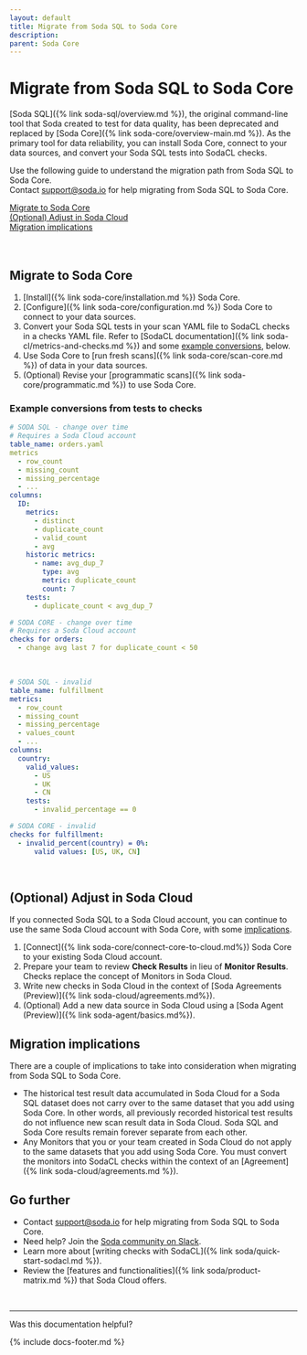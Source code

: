 ```yaml
---
layout: default
title: Migrate from Soda SQL to Soda Core
description: 
parent: Soda Core
---
```


# Migrate from Soda SQL to Soda Core 
<!--Linked to UI, access Shlink-->

[Soda SQL]({% link soda-sql/overview.md %}), the original command-line tool that Soda created to test for data quality, has been deprecated and replaced by [Soda Core]({% link soda-core/overview-main.md %}). As the primary tool for data reliability, you can install Soda Core, connect to your data sources, and convert your Soda SQL tests into SodaCL checks. 

Use the following guide to understand the migration path from Soda SQL to Soda Core. <br />Contact <a href="mailto:support@soda.io">support@soda.io</a> for help migrating from Soda SQL to Soda Core. 

[Migrate to Soda Core](#migrate-to-soda-core)<br />
[(Optional) Adjust in Soda Cloud](#optional-adjust-in-soda-cloud)<br />
[Migration implications](#migration-implications)<br />
<br />
<br />

## Migrate to Soda Core

1. [Install]({% link soda-core/installation.md %}) Soda Core.
2. [Configure]({% link soda-core/configuration.md %}) Soda Core to connect to your data sources.
3. Convert your Soda SQL tests in your scan YAML file to SodaCL checks in a checks YAML file. Refer to [SodaCL documentation]({% link soda-cl/metrics-and-checks.md %}) and some [example conversions](#example-conversions-from-tests-to-checks), below.<br />
4. Use Soda Core to [run fresh scans]({% link soda-core/scan-core.md %}) of data in your data sources.
5. (Optional) Revise your [programmatic scans]({% link soda-core/programmatic.md %}) to use Soda Core.

### Example conversions from tests to checks

```yaml
# SODA SQL - change over time
# Requires a Soda Cloud account
table_name: orders.yaml
metrics
  - row_count
  - missing_count
  - missing_percentage
  - ...
columns:
  ID:
    metrics:
      - distinct
      - duplicate_count
      - valid_count
      - avg
    historic metrics:
      - name: avg_dup_7
        type: avg
        metric: duplicate_count
        count: 7
    tests:
      - duplicate_count < avg_dup_7

# SODA CORE - change over time
# Requires a Soda Cloud account
checks for orders:
  - change avg last 7 for duplicate_count < 50
```

<br />

```yaml
# SODA SQL - invalid
table_name: fulfillment
metrics:
  - row_count
  - missing_count
  - missing_percentage
  - values_count
  - ...
columns:
  country:
    valid_values:
      - US
      - UK
      - CN
    tests:
      - invalid_percentage == 0

# SODA CORE - invalid
checks for fulfillment:
  - invalid_percent(country) = 0%:
      valid values: [US, UK, CN]
```

<br />


## (Optional) Adjust in Soda Cloud

If you connected Soda SQL to a Soda Cloud account, you can continue to use the same Soda Cloud account with Soda Core, with some [implications](#migration-implications).

1. [Connect]({% link soda-core/connect-core-to-cloud.md%}) Soda Core to your existing Soda Cloud account.
2. Prepare your team to review **Check Results** in lieu of **Monitor Results**. Checks replace the concept of Monitors in Soda Cloud. 
3. Write new checks in Soda Cloud in the context of [Soda Agreements (Preview)]({% link soda-cloud/agreements.md%}).
4. (Optional) Add a new data source in Soda Cloud using a [Soda Agent (Preview)]({% link soda-agent/basics.md%}).

## Migration implications

There are a couple of implications to take into consideration when migrating from Soda SQL to Soda Core.
* The historical test result data accumulated in Soda Cloud for a Soda SQL dataset does not carry over to the same dataset that you add using Soda Core. In other words, all previously recorded historical test results do not influence new scan result data in Soda Cloud. Soda SQL and Soda Core results remain forever separate from each other.
* Any Monitors that you or your team created in Soda Cloud do not apply to the same datasets that you add using Soda Core. You must convert the monitors into SodaCL checks within the context of an [Agreement]({% link soda-cloud/agreements.md %}). 



## Go further

* Contact <a href="mailto:support@soda.io">support@soda.io</a> for help migrating from Soda SQL to Soda Core.
* Need help? Join the <a href="https://community.soda.io/slack" target="_blank"> Soda community on Slack</a>.
* Learn more about [writing checks with SodaCL]({% link soda/quick-start-sodacl.md %}).
* Review the [features and functionalities]({% link soda/product-matrix.md %}) that Soda Cloud offers.
<br />

---

Was this documentation helpful?

<!-- LikeBtn.com BEGIN -->
<span class="likebtn-wrapper" data-theme="tick" data-i18n_like="Yes" data-ef_voting="grow" data-show_dislike_label="true" data-counter_zero_show="true" data-i18n_dislike="No"></span>
<script>(function(d,e,s){if(d.getElementById("likebtn_wjs"))return;a=d.createElement(e);m=d.getElementsByTagName(e)[0];a.async=1;a.id="likebtn_wjs";a.src=s;m.parentNode.insertBefore(a, m)})(document,"script","//w.likebtn.com/js/w/widget.js");</script>
<!-- LikeBtn.com END -->

{% include docs-footer.md %}